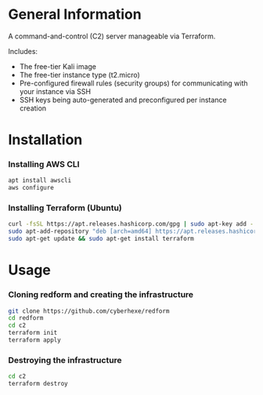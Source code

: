 # General Information

A command-and-control (C2) server manageable via Terraform.

Includes:
- The free-tier Kali image
- The free-tier instance type (t2.micro)
- Pre-configured firewall rules (security groups) for communicating with your instance via SSH
- SSH keys being auto-generated and preconfigured per instance creation


# Installation

### Installing AWS CLI
```bash
apt install awscli
aws configure
```

### Installing Terraform (Ubuntu)
```bash
curl -fsSL https://apt.releases.hashicorp.com/gpg | sudo apt-key add -
sudo apt-add-repository "deb [arch=amd64] https://apt.releases.hashicorp.com $(lsb_release -cs) main"
sudo apt-get update && sudo apt-get install terraform
```

# Usage

### Cloning redform and creating the infrastructure 
```bash
git clone https://github.com/cyberhexe/redform
cd redform
cd c2
terraform init
terraform apply
```

### Destroying the infrastructure
```bash
cd c2
terraform destroy
```
